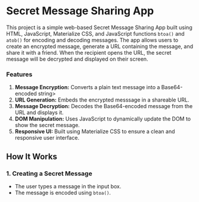 # Secret Message Sharing App

This project is a simple web-based Secret Message Sharing App built using HTML, JavaScript, Materialize CSS, and JavaScript functions `btoa()` and `atob()` for encoding and decoding messages. The app allows users to create an encrypted message, generate a URL containing the message, and share it with a friend. When the recipient opens the URL, the secret message will be decrypted and displayed on their screen.

### Features

1. **Message Encryption:** Converts a plain text message into a Base64-encoded string>
2. **URL Generation:** Embeds the encrypted messsage in a shareable URL.
3. **Message Decryption:** Decodes the Base64-encoded message from the URL and displays it.
4. **DOM Manipulation:** Uses JavaScript to dynamically update the DOM to show the secret message.
5. **Responsive UI:** Built using Materialize CSS to ensure a clean and responsive user interface.

## How It Works

### 1. Creating a Secret Message

- The user types a message in the input box.
- The message is encoded using `btoa()`.
